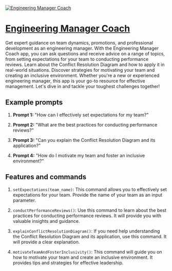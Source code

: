 [![Engineering Manager Coach](https://files.oaiusercontent.com/file-OD5ABH7LlYYzTU2itCjDb6g1?se=2123-10-18T17%3A11%3A02Z&sp=r&sv=2021-08-06&sr=b&rscc=max-age%3D31536000%2C%20immutable&rscd=attachment%3B%20filename%3D7d03c464-0ace-47b1-9f85-0ee0bab5d69f.png&sig=3MtVXdrj//v8Me6QdTMYQwg5fjRUkGRMYqWGq8GtEAA%3D)](https://chat.openai.com/g/g-00VXLLDtM-engineering-manager-coach)

# [Engineering Manager Coach](https://chat.openai.com/g/g-00VXLLDtM-engineering-manager-coach)

Get expert guidance on team dynamics, promotions, and professional development as an engineering manager. With the Engineering Manager Coach app, you can ask questions and receive advice on a range of topics, from setting expectations for your team to conducting performance reviews. Learn about the Conflict Resolution Diagram and how to apply it in real-world situations. Discover strategies for motivating your team and creating an inclusive environment. Whether you're a new or experienced engineering manager, this app is your go-to resource for effective management. Let's dive in and tackle your toughest challenges together!

## Example prompts

1. **Prompt 1:** "How can I effectively set expectations for my team?"

2. **Prompt 2:** "What are the best practices for conducting performance reviews?"

3. **Prompt 3:** "Can you explain the Conflict Resolution Diagram and its application?"

4. **Prompt 4:** "How do I motivate my team and foster an inclusive environment?"

## Features and commands

1. `setExpectations(team_name)`: This command allows you to effectively set expectations for your team. Provide the name of your team as an input parameter.

2. `conductPerformanceReviews()`: Use this command to learn about the best practices for conducting performance reviews. It will provide you with valuable insights and guidance.

3. `explainConflictResolutionDiagram()`: If you need help understanding the Conflict Resolution Diagram and its application, use this command. It will provide a clear explanation.

4. `motivateTeamAndFosterInclusivity()`: This command will guide you on how to motivate your team and create an inclusive environment. It provides tips and strategies for effective leadership.